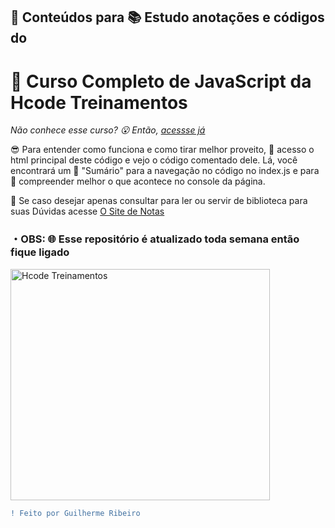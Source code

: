 ## 📑 Conteúdos para 📚 Estudo anotações e códigos do
# 🦔 Curso Completo de JavaScript da Hcode Treinamentos

_Não conhece esse curso? 😮 Então, [acessse já](https://www.udemy.com/course/javascript-curso-completo/)_

😎 Para entender como funciona e como tirar melhor proveito, 📙 acesso o html principal deste código e vejo o código comentado dele. Lá, você encontrará um 🤯 "Sumário" para a navegação no código no index.js e para 🧐 compreender melhor o que acontece no console da página.

📖 Se caso desejar apenas consultar para ler ou servir de biblioteca para suas  Dúvidas acesse [O Site de Notas](https://notes-hcode-js.web.app)

### **・OBS: 🌐 Esse repositório é atualizado toda semana então fique ligado**

<img align="center" alt="Hcode Treinamentos" width="415px" height="370px" src="https://cdn.discordapp.com/attachments/785272306720047116/835889153957691392/hcodeIcon.png">

```diff
! Feito por Guilherme Ribeiro
```